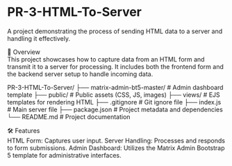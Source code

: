 # PR-3-HTML-To-Server
A project demonstrating the process of sending HTML data to a server and handling it effectively.  

📖 Overview  
This project showcases how to capture data from an HTML form and transmit it to a server for processing. It includes both the frontend form and the backend server setup to handle incoming data.  


PR-3-HTML-To-Server/
├── matrix-admin-bt5-master/  # Admin dashboard template
├── public/                   # Public assets (CSS, JS, images)
├── views/                    # EJS templates for rendering HTML
├── .gitignore                # Git ignore file
├── index.js                  # Main server file
├── package.json              # Project metadata and dependencies
└── README.md                 # Project documentation  


🛠️ Features  
HTML Form: Captures user input.
Server Handling: Processes and responds to form submissions.
Admin Dashboard: Utilizes the Matrix Admin Bootstrap 5 template for administrative interfaces.
 
